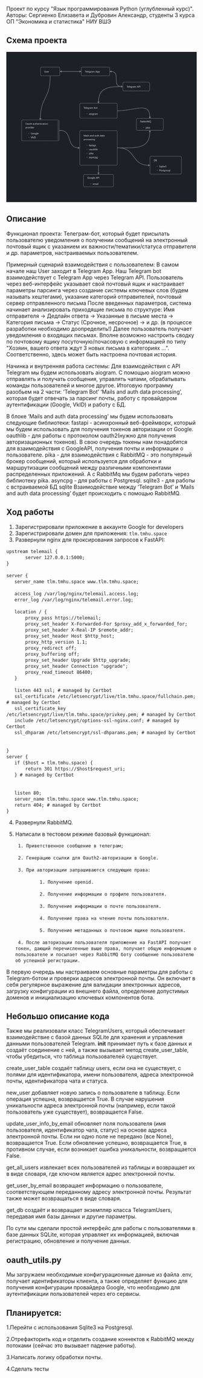 Проект по курсу "Язык программирования Python (углубленный курс)". Авторы: Сергиенко Елизавета и Дубровин Александр, студенты 3 курса ОП "Экономика и статистика" НИУ ВШЭ

## Схема проекта

![Schema](telemail_schema.png)

## Описание

Функционал проекта:
Телеграм-бот, который будет присылать пользователю уведомления о получении сообщений на электронный почтовый ящик с указанием их важности/тематики/статуса отправителя и др. параметров, настраиваемых пользователем. 

Примерный сценарий взаимодействия с пользователем:
В самом начале наш  User заходит в  Telegram App. Наш Telegram bot взаимодействует с  Telegram App через Telegram API. Пользователь через веб-интерфейс указывает свой почтовый ящик и настраивает параметры парсинга через создание системы ключевых слов (будем называть хештегами), указание категорий отправителей, почтовый сервер отправленного письма
После введенных параметров, система начинает анализировать приходящие письма по структуре: Имя отправителя -> Дедлайн ответа -> Указанные в письме места -> Категория письма -> Статус (Срочное, несрочное) -> и др. (в процессе разработки необходимо доопределить!)
Далее пользователь получает уведомления о входящих письмах. Вполне возможно настроить сводку по почтовому ящику посуточную/почасовую с информацией по типу "Хозяин, вашего ответа ждут 3 новых письма в 
категориях ...". Соответственно, здесь может быть настроена почтовая история.

Начинка и внутренняя работа системы:
Для взаимодействия с API Telegram мы будем использовать aiogram. С помощью aiogram можно отправлять и получать сообщения, управлять чатами, обрабатывать команды пользователей и многое другое. Итоговую программу разобьем на 2 части: 
‘Telegram Bot’ 
‘Mails and auth data processing’, которая будет отвечать за парсинг почты, работу с провайдером аутентификации (Google, VkID) и работу с БД.
 
В блоке ‘Mails and auth data processing’ мы будем использовать следующие библиотеки:
fastapi - асинхронный веб-фреймворк, который мы будем использовать для получения токенов авторизации от Google.
oauthlib - для работы с протоколом oauth2(нужно для получения авторизационных токенов). В свою очередь токены нам понадобятся для взаимодействия с GoogleAPI,  получения почты и информации о пользователе.
pika -  для взаимодействия с RabbitMQ - это популярный брокер сообщений, который используется для обработки и маршрутизации сообщений между различными компонентами распределенных приложений. А с RabbitMq мы будем работать через библиотеку pika.
asyncpg - для работы с Postgresql. 
sqlite3 - для работы с встраиваемой БД sqlite
Взаимодействие между ‘Telegram Bot’ и ‘Mails and auth data processing’ будет происходить с помощью RabbitMQ.

## Ход работы
1. Зарегистрировали приложение в аккаунте Google for developers
2.  Зарегистрировали домен для приложения: `tlm.tmhu.space`
3. Развернули nginx для проксирования запросов к FastAPI:
```nginx
upstream telemail {  
       server 127.0.0.1:5000;  
}

server {  
   server_name tlm.tmhu.space www.tlm.tmhu.space;  
      
   access_log /var/log/nginx/telemail.access.log;  
   error_log /var/log/nginx/telemail.error.log;  
   
   location / {  
       proxy_pass https://telemail;  
       proxy_set_header X-Forwarded-For $proxy_add_x_forwarded_for;  
       proxy_set_header X-Real-IP $remote_addr;  
       proxy_set_header Host $http_host;  
       proxy_http_version 1.1;  
       proxy_redirect off;  
       proxy_buffering off;  
       proxy_set_header Upgrade $http_upgrade;  
       proxy_set_header Connection "upgrade";  
       proxy_read_timeout 86400;  
   }  
  
   listen 443 ssl; # managed by Certbot  
   ssl_certificate /etc/letsencrypt/live/tlm.tmhu.space/fullchain.pem; # managed by Certbot  
   ssl_certificate_key /etc/letsencrypt/live/tlm.tmhu.space/privkey.pem; # managed by Certbot  
   include /etc/letsencrypt/options-ssl-nginx.conf; # managed by Certbot  
   ssl_dhparam /etc/letsencrypt/ssl-dhparams.pem; # managed by Certbot  
  
  
}  
server {  
   if ($host = tlm.tmhu.space) {  
       return 301 https://$host$request_uri;  
   } # managed by Certbot  
  
  
   listen 80;  
   server_name tlm.tmhu.space www.tlm.tmhu.space;  
   return 404; # managed by Certbot  
}
```
4. Развернули RabbitMQ.
5. Написали в тестовом режиме базовый функционал:

        1. Приветственное сообщение в телеграм;

        2. Генерацию ссылки для Oauth2-авторизации в Google.

        3. При авторизации запрашиваются следующие права:

                1. Получение openid.

                2. Получение информации о профиле пользователя.

                3. Получение информации о почте пользователя.

                4. Получение права на чтение почты пользователя.

                5. Получение метаданных о почтовом ящике пользователя.

        4. После авторизации пользователя приложение на FastAPI получает токен, дающий перечисленные выше права, получает общую информацию о пользователе и посылает через RabbitMQ боту сообщение пользователю об успешной регистрации.


В первую очередь мы настраиваем основные параметры для работы с Telegram-ботом и проверки адресов электронной почты. Он включает в себя регулярное выражение для валидации электронных адресов, загрузку конфигурации из внешнего файла, определение допустимых доменов и инициализацию ключевых компонентов бота.

## Небольшо описание кода

Также мы реализовали класс TelegramUsers, который обеспечивает взаимодействие с базой данных SQLite для хранения и управления данными пользователей Telegram. 
__init__ принимает путь к базе данных и создаёт соединение с ней, а также вызывает метод create_user_table, чтобы убедиться, что таблица пользователей существует.

create_user_table создаёт таблицу users, если она не существует, с полями для идентификатора, имени пользователя, адреса электронной почты, идентификатора чата и статуса.

new_user добавляет новую запись о пользователе в таблицу. Если операция успешна, возвращается True. В случае нарушения уникальности адреса электронной почты (например, если такой пользователь уже существует), возвращается False.

update_user_info_by_email обновляет поля пользователя (имя пользователя, идентификатор чата, статус) на основе адреса электронной почты. Если ни одно поле не передано (все None), возвращается True. Если обновление успешно, возвращается True, в противном случае, если возникает ошибка уникальности, возвращается False.

get_all_users извлекает всех пользователей из таблицы и возвращает их в виде словаря, где ключом является адрес электронной почты.

get_user_by_email возвращает информацию о пользователе, соответствующем переданному адресу электронной почты. Результат также может возвращаться в виде словаря.

get_db создаёт и возвращает экземпляр класса TelegramUsers, передавая имя базы данных и другие параметры.

По сути мы сделали простой интерфейс для работы с пользователями в базе данных SQLite, которая управляет их информацией, включая регистрацию, обновление и получение данных.


## oauth_utils.py
Мы загружаем необходимые конфигурационные данные из файла .env, получает идентификаторы клиента, а также определяет функцию для получения конфигурации провайдера Google, что необходимо для аутентификации пользователей через его сервисы. 

## Планируется:

1.Перейти с использования Sqlite3 на Postgresql.

2.Отрефакторить код и отделить создание коннектов к RabbitMQ между потоками (сейчас это вызывает падение работы).

3.Написать логику обработки почты.

4.Сделать тесты 

